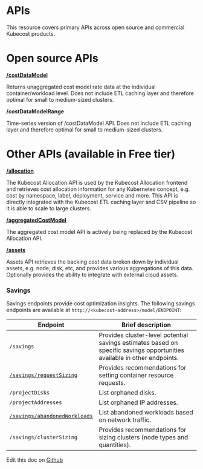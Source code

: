 APIs
====

This resource covers primary APIs across open source and commercial Kubecost products.


# Open source APIs

__[/costDataModel](https://github.com/kubecost/docs/blob/master/allocation-api.md#cost-model-api)__

Returns unaggregated cost model rate data at the individual container/workload level. Does not include ETL caching layer and therefore optimal for small to medium-sized clusters.

__/costDataModelRange__

Time-series version of /costDataModel API. Does not include ETL caching layer and therefore optimal for small to medium-sized clusters.


# Other APIs (available in Free tier)

__[/allocation](https://github.com/kubecost/docs/blob/master/allocation.md)__

The Kubecost Allocation API is used by the Kubecost Allocation frontend and retrieves cost allocation information for any Kubernetes concept, e.g. cost by namespace, label, deployment, service and more. This API is directly integrated with the Kubecost ETL caching layer and CSV pipeline so it is able to scale to large clusters.

__[/aggregatedCostModel](https://github.com/kubecost/docs/blob/master/allocation-api.md#aggregated-cost-model-api)__

The aggregated cost model API is actively being replaced by the Kubecost Allocation API.

__[/assets](https://github.com/kubecost/docs/blob/master/assets.md)__

Assets API retrieves the backing cost data broken down by individual assets, e.g. node, disk, etc, and provides various aggregations of this data. Optionally provides the ability to integrate with external cloud assets. 

### Savings

Savings endpoints provide cost optimization insights. The following savings endpoints
are available at `http://<kubecost-address>/model/ENDPOINT`:

| Endpoint | Brief description |
|----------|-------------------|
| `/savings` | Provides cluster-level potential savings estimates based on specific savings opportunities available in other endpoints. |
| [`/savings/requestSizing`](https://github.com/kubecost/docs/blob/master/api-request-right-sizing.md) | Provides recommendations for setting container resource requests. |
| `/projectDisks` | List orphaned disks. |
| `/projectAddresses` | List orphaned IP addresses. |
| [`/savings/abandonedWorkloads`](https://github.com/kubecost/docs/blob/master/api-abandoned-workloads.md) | List abandoned workloads based on network traffic.|
| `/savings/clusterSizing` | Provides recommendations for sizing clusters (node types and quantities). | `/savings/diagnostics` | Reports cached keys in the savings handlers and recent errors. |

Edit this doc on [Github](https://github.com/kubecost/docs/blob/master/apis.md)

<!--- {"article":"4407601802391","section":"4402829033367","permissiongroup":"1500001277122"} --->